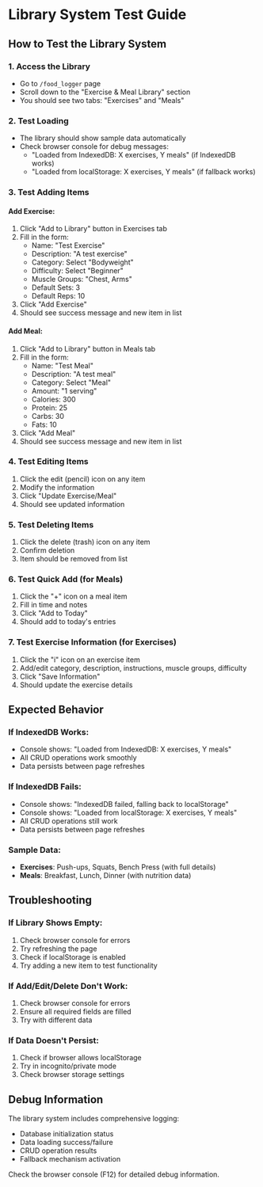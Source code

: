 # Library System Test Guide

## How to Test the Library System

### 1. **Access the Library**
- Go to `/food_logger` page
- Scroll down to the "Exercise & Meal Library" section
- You should see two tabs: "Exercises" and "Meals"

### 2. **Test Loading**
- The library should show sample data automatically
- Check browser console for debug messages:
  - "Loaded from IndexedDB: X exercises, Y meals" (if IndexedDB works)
  - "Loaded from localStorage: X exercises, Y meals" (if fallback works)

### 3. **Test Adding Items**

#### **Add Exercise:**
1. Click "Add to Library" button in Exercises tab
2. Fill in the form:
   - Name: "Test Exercise"
   - Description: "A test exercise"
   - Category: Select "Bodyweight"
   - Difficulty: Select "Beginner"
   - Muscle Groups: "Chest, Arms"
   - Default Sets: 3
   - Default Reps: 10
3. Click "Add Exercise"
4. Should see success message and new item in list

#### **Add Meal:**
1. Click "Add to Library" button in Meals tab
2. Fill in the form:
   - Name: "Test Meal"
   - Description: "A test meal"
   - Category: Select "Meal"
   - Amount: "1 serving"
   - Calories: 300
   - Protein: 25
   - Carbs: 30
   - Fats: 10
3. Click "Add Meal"
4. Should see success message and new item in list

### 4. **Test Editing Items**
1. Click the edit (pencil) icon on any item
2. Modify the information
3. Click "Update Exercise/Meal"
4. Should see updated information

### 5. **Test Deleting Items**
1. Click the delete (trash) icon on any item
2. Confirm deletion
3. Item should be removed from list

### 6. **Test Quick Add (for Meals)**
1. Click the "+" icon on a meal item
2. Fill in time and notes
3. Click "Add to Today"
4. Should add to today's entries

### 7. **Test Exercise Information (for Exercises)**
1. Click the "i" icon on an exercise item
2. Add/edit category, description, instructions, muscle groups, difficulty
3. Click "Save Information"
4. Should update the exercise details

## Expected Behavior

### **If IndexedDB Works:**
- Console shows: "Loaded from IndexedDB: X exercises, Y meals"
- All CRUD operations work smoothly
- Data persists between page refreshes

### **If IndexedDB Fails:**
- Console shows: "IndexedDB failed, falling back to localStorage"
- Console shows: "Loaded from localStorage: X exercises, Y meals"
- All CRUD operations still work
- Data persists between page refreshes

### **Sample Data:**
- **Exercises**: Push-ups, Squats, Bench Press (with full details)
- **Meals**: Breakfast, Lunch, Dinner (with nutrition data)

## Troubleshooting

### **If Library Shows Empty:**
1. Check browser console for errors
2. Try refreshing the page
3. Check if localStorage is enabled
4. Try adding a new item to test functionality

### **If Add/Edit/Delete Don't Work:**
1. Check browser console for errors
2. Ensure all required fields are filled
3. Try with different data

### **If Data Doesn't Persist:**
1. Check if browser allows localStorage
2. Try in incognito/private mode
3. Check browser storage settings

## Debug Information

The library system includes comprehensive logging:
- Database initialization status
- Data loading success/failure
- CRUD operation results
- Fallback mechanism activation

Check the browser console (F12) for detailed debug information.

